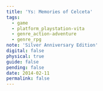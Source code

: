 ```yaml
---
title: 'Ys: Memories of Celceta'
tags:
  - game
  - platform_playstation-vita
  - genre_action-adventure
  - genre_rpg
note: 'Silver Anniversary Edition'
digital: false
physical: true
guide: false
pending: false
date: 2014-02-11
permalink: false
---
```

